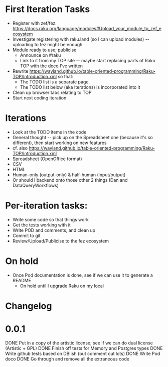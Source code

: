 # First Iteration Tasks
-	Register with zef/fez: https://docs.raku.org/language/modules#Upload_your_module_to_zef_ecosystem
-	Investigate registering with raku.land (so I can upload modules) -- uploading to fez might be enough
-	Module ready to use; publicise
	-	Announce on #raku
	-	Link to it from my TOP site -- maybe start replacing parts of Raku TOP with the doco I've written
-	Rewrite https://wayland.github.io/table-oriented-programming/Raku-TOP/Introduction.xml so that:
	-	The TODO list is a separate page
	-	The TODO list below (aka Iterations) is incorporated into it
-	Clean up browser tabs relating to TOP
-	Start next coding iteration

# Iterations
-	Look at the TODO items in the code
-	General thought -- pick up on the Spreadsheet one (because it's so different), then start working on
	new features
-	cf. also https://wayland.github.io/table-oriented-programming/Raku-TOP/Introduction.xml
-	Spreadsheet (OpenOffice format)
-	CSV
-	HTML
-	Human-only (output-only) & half-human (input/output)
-	Or should I backend onto those other 2 things (Dan and DataQueryWorkflows)

# Per-iteration tasks:
-	Write some code so that things work
-	Get the tests working with it
-	Write POD and comments, and clean up
-	Commit to git
-	Review/Upload/Publicise to the fez ecosystem

# On hold
-	Once Pod documentation is done, see if we can use it to generate a README
	-	On hold until I upgrade Raku on my local

# Changelog
# 0.0.1
DONE	Put in a copy of the artistic license; see if we can do dual license (Artistic + GPL)
DONE	Finish off tests for Memory and Postgres types
DONE	Write github tests based on DBIish (but comment out lots)
DONE	Write Pod doco
DONE	Go through and remove all the extraneous code

